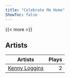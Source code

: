 ```yaml
---
title: "Celebrate Me Home"
ShowToc: false
---
```


{{< more >}}

## Artists
Artists | Plays 
----- | -----: 
[Kenny Loggins](/artists/kenny-loggins-43545) | 2

